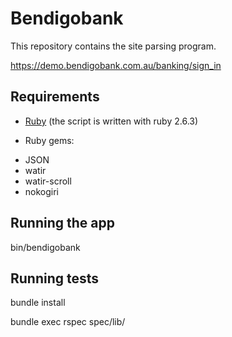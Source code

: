 # Bendigobank

This repository contains the site parsing program.

https://demo.bendigobank.com.au/banking/sign_in

## Requirements

* [Ruby](https://www.ruby-lang.org/en/documentation/installation/) (the script is written with ruby 2.6.3)

* Ruby gems:
- JSON
- watir
- watir-scroll
- nokogiri

## Running the app

bin/bendigobank

## Running tests

bundle install

bundle exec rspec spec/lib/


